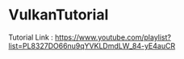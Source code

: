 # VulkanTutorial
Tutorial Link : https://www.youtube.com/playlist?list=PL8327DO66nu9qYVKLDmdLW_84-yE4auCR
